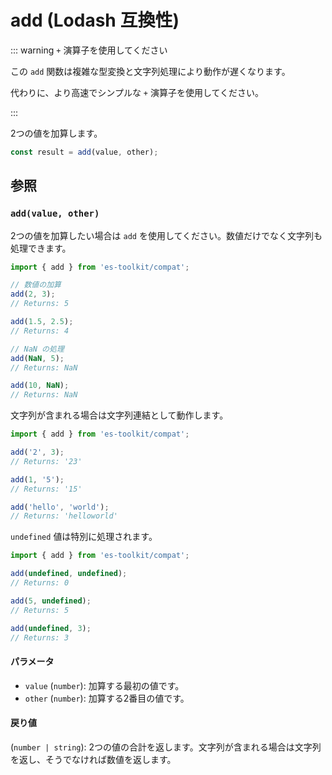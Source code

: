 # add (Lodash 互換性)

::: warning `+` 演算子を使用してください

この `add` 関数は複雑な型変換と文字列処理により動作が遅くなります。

代わりに、より高速でシンプルな `+` 演算子を使用してください。

:::

2つの値を加算します。

```typescript
const result = add(value, other);
```

## 参照

### `add(value, other)`

2つの値を加算したい場合は `add` を使用してください。数値だけでなく文字列も処理できます。

```typescript
import { add } from 'es-toolkit/compat';

// 数値の加算
add(2, 3);
// Returns: 5

add(1.5, 2.5);
// Returns: 4

// NaN の処理
add(NaN, 5);
// Returns: NaN

add(10, NaN);
// Returns: NaN
```

文字列が含まれる場合は文字列連結として動作します。

```typescript
import { add } from 'es-toolkit/compat';

add('2', 3);
// Returns: '23'

add(1, '5');
// Returns: '15'

add('hello', 'world');
// Returns: 'helloworld'
```

`undefined` 値は特別に処理されます。

```typescript
import { add } from 'es-toolkit/compat';

add(undefined, undefined);
// Returns: 0

add(5, undefined);
// Returns: 5

add(undefined, 3);
// Returns: 3
```

#### パラメータ

- `value` (`number`): 加算する最初の値です。
- `other` (`number`): 加算する2番目の値です。

#### 戻り値

(`number | string`): 2つの値の合計を返します。文字列が含まれる場合は文字列を返し、そうでなければ数値を返します。
